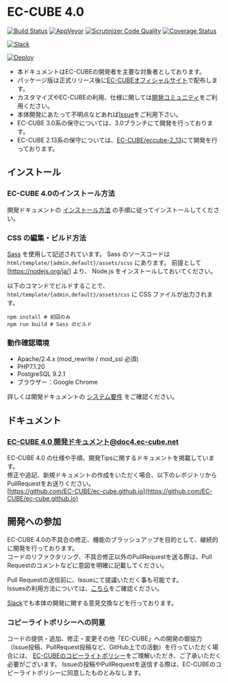 # EC-CUBE 4.0

[![Build Status](https://travis-ci.com/EC-CUBE/ec-cube.svg?branch=4.0)](https://travis-ci.com/EC-CUBE/ec-cube)
[![AppVeyor](https://img.shields.io/appveyor/ci/ECCUBE/ec-cube)](https://ci.appveyor.com/project/ECCUBE/ec-cube)
[![Scrutinizer Code Quality](https://scrutinizer-ci.com/g/EC-CUBE/ec-cube/badges/quality-score.png?b=4.0)](https://scrutinizer-ci.com/g/EC-CUBE/ec-cube/?branch=4.0)
[![Coverage Status](https://coveralls.io/repos/github/EC-CUBE/ec-cube/badge.svg?branch=4.0)](https://coveralls.io/github/EC-CUBE/ec-cube?branch=4.0)

[![Slack](https://img.shields.io/badge/slack-join%5fchat-brightgreen.svg?style=flat)](https://www.ec-cube.net/rd.php?aid=join-slack)

[![Deploy](https://www.herokucdn.com/deploy/button.png)](https://heroku.com/deploy)


+ 本ドキュメントはEC-CUBEの開発者を主要な対象者としております。  
+ パッケージ版は正式リリース後に[EC-CUBEオフィシャルサイト](https://www.ec-cube.net)で配布します。  
+ カスタマイズやEC-CUBEの利用、仕様に関しては[開発コミュニティ](https://xoops.ec-cube.net)をご利用ください。  
+ 本体開発にあたって不明点などあれば[Issue](https://github.com/EC-CUBE/ec-cube/wiki/Issues%E3%81%AE%E5%88%A9%E7%94%A8%E6%96%B9%E6%B3%95)をご利用下さい。
+ EC-CUBE 3.0系の保守については、3.0ブランチにて開発を行っております。
+ EC-CUBE 2.13系の保守については、[EC-CUBE/eccube-2_13](https://github.com/EC-CUBE/eccube-2_13/)にて開発を行っております。

## インストール

### EC-CUBE 4.0のインストール方法

開発ドキュメントの [インストール方法](https://doc4.ec-cube.net/quickstart_install) の手順に従ってインストールしてください。

### CSS の編集・ビルド方法

[Sass](https://sass-lang.com) を使用して記述されています。
Sass のソースコードは `html/template/{admin,default}/assets/scss` にあります。
前提として [https://nodejs.org/ja/] より、 Node.js をインストールしておいてください。

以下のコマンドでビルドすることで、 `html/template/{admin,default}/assets/css` に CSS ファイルが出力されます。

```shell
npm install # 初回のみ
npm run build # Sass のビルド
```

### 動作確認環境

* Apache/2.4.x (mod_rewrite / mod_ssl 必須)
* PHP7.1.20
* PostgreSQL 9.2.1   
* ブラウザー：Google Chrome  

詳しくは開発ドキュメントの [システム要件](https://doc4.ec-cube.net/quickstart_requirement) をご確認ください。

## ドキュメント

### [EC-CUBE 4.0 開発ドキュメント@doc4.ec-cube.net](https://doc4.ec-cube.net/)


EC-CUBE 4.0 の仕様や手順、開発Tipsに関するドキュメントを掲載しています。  
修正や追記、新規ドキュメントの作成をいただく場合、以下のレポジトリからPullRequestをお送りください。  
[https://github.com/EC-CUBE/ec-cube.github.io](https://github.com/EC-CUBE/ec-cube.github.io)

## 開発への参加

EC-CUBE 4.0の不具合の修正、機能のブラッシュアップを目的として、継続的に開発を行っております。  
コードのリファクタリング、不具合修正以外のPullRequestを送る際は、Pull Requestのコメントなどに意図を明確に記載してください。  

Pull Requestの送信前に、Issueにて提議いただく事も可能です。  
Issuesの利用方法については、[こちら](https://github.com/EC-CUBE/ec-cube/wiki/Issues%E3%81%AE%E5%88%A9%E7%94%A8%E6%96%B9%E6%B3%95)をご確認ください。  

[Slack](https://www.ec-cube.net/rd.php?aid=join-slack)でも本体の開発に関する意見交換などを行っております。



### コピーライトポリシーへの同意

コードの提供・追加、修正・変更その他「EC-CUBE」への開発の御協力（Issue投稿、PullRequest投稿など、GitHub上での活動）を行っていただく場合には、
[EC-CUBEのコピーライトポリシー](https://github.com/EC-CUBE/ec-cube/wiki/EC-CUBE%E3%81%AE%E3%82%B3%E3%83%94%E3%83%BC%E3%83%A9%E3%82%A4%E3%83%88%E3%83%9D%E3%83%AA%E3%82%B7%E3%83%BC)をご理解いただき、ご了承いただく必要がございます。
Issueの投稿やPullRequestを送信する際は、EC-CUBEのコピーライトポリシーに同意したものとみなします。
